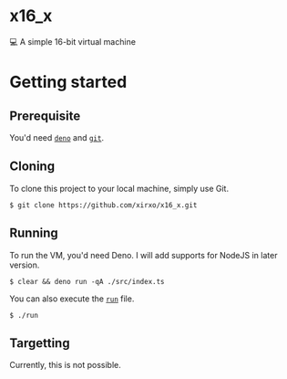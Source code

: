# x16_x
💻 A simple 16-bit virtual machine

# Getting started
## Prerequisite
You'd need [`deno`](https://deno.land 'Deno') and [`git`](https://git-scm.org 'Git').

## Cloning
To clone this project to your local machine, simply use Git.
```
$ git clone https://github.com/xirxo/x16_x.git
```

## Running
To run the VM, you'd need Deno. I will add supports for NodeJS in later version.
```
$ clear && deno run -qA ./src/index.ts
```
You can also execute the [`run`](https://github.com/xirxo/x16_x/blob/main/run.sh) file.
```
$ ./run
```

## Targetting
Currently, this is not possible.
